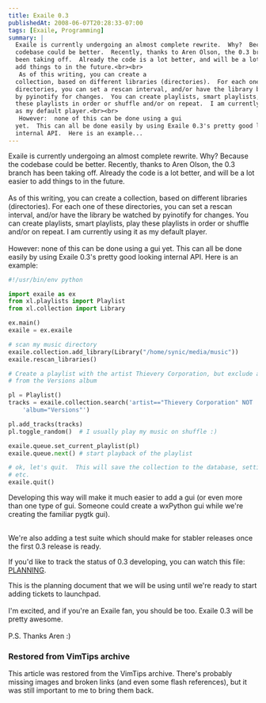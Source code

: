 ```yaml
---
title: Exaile 0.3
publishedAt: 2008-06-07T20:28:33-07:00
tags: [Exaile, Programming]
summary: |
  Exaile is currently undergoing an almost complete rewrite.  Why?  Because the
  codebase could be better.  Recently, thanks to Aren Olson, the 0.3 branch has
  been taking off.  Already the code is a lot better, and will be a lot easier to
  add things to in the future.<br><br>
   As of this writing, you can create a
  collection, based on different libraries (directories).  For each one of these
  directories, you can set a rescan interval, and/or have the library be watched
  by pyinotify for changes.  You can create playlists, smart playlists, play
  these playlists in order or shuffle and/or on repeat.  I am currently using it
  as my default player.<br><br>
   However:  none of this can be done using a gui
  yet.  This can all be done easily by using Exaile 0.3's pretty good looking
  internal API.  Here is an example...
---
```

Exaile is currently undergoing an almost complete rewrite.  Why?  Because the
codebase could be better.  Recently, thanks to Aren Olson, the 0.3 branch has
been taking off.  Already the code is a lot better, and will be a lot easier to
add things to in the future.<br><br>
 As of this writing, you can create a
collection, based on different libraries (directories).  For each one of these
directories, you can set a rescan interval, and/or have the library be watched
by pyinotify for changes.  You can create playlists, smart playlists, play
these playlists in order or shuffle and/or on repeat.  I am currently using it
as my default player.<br><br>
 However:  none of this can be done using a gui
yet.  This can all be done easily by using Exaile 0.3's pretty good looking
internal API.  Here is an example:<br>

```python
#!/usr/bin/env python

import exaile as ex
from xl.playlists import Playlist
from xl.collection import Library

ex.main()
exaile = ex.exaile

# scan my music directory
exaile.collection.add_library(Library("/home/synic/media/music"))
exaile.rescan_libraries()

# Create a playlist with the artist Thievery Corporation, but exclude anything
# from the Versions album

pl = Playlist()
tracks = exaile.collection.search('artist=="Thievery Corporation" NOT '
    'album="Versions"')

pl.add_tracks(tracks)
pl.toggle_random()  # I usually play my music on shuffle :)

exaile.queue.set_current_playlist(pl)
exaile.queue.next() # start playback of the playlist

# ok, let's quit.  This will save the collection to the database, settings,
# etc.
exaile.quit()
```

Developing this way will make it much easier to add a gui (or even more than
one type of gui.  Someone could create a wxPython gui while we're creating the
familiar pygtk gui).  <br><br>

We're also adding a test suite which should make for stabler releases once the
first 0.3 release is ready.

If you'd like to track the status of 0.3 developing, you can watch this file:
<a
href="http://bazaar.launchpad.net/~exaile-devel/exaile/exaile-0.3.0/annotate/synic%40liandrin-20080607184730-bwfd9jt35f95nfji?file_id=planning-20080305220822-131lki708z6r8s2i-1">
PLANNING</a>.

This is the planning document that we will be using until we're ready to start
adding tickets to launchpad.<br><br>
 I'm excited, and if you're an Exaile
fan, you should be too.  Exaile 0.3 will be pretty awesome.<br><br>
 P.S.
Thanks Aren :)

<div class="restored-from-archive">
  <h3>Restored from VimTips archive</h3>
  <p>
  This article was restored from the VimTips archive. There's probably
  missing images and broken links (and even some flash references), but it
  was still important to me to bring them back.
  </p>
</div>
